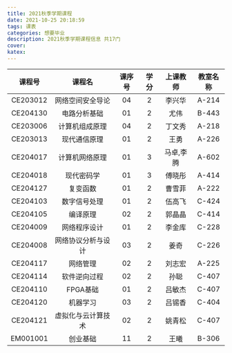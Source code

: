 ```yaml
---
title: 2021秋季学期课程
date: 2021-10-25 20:18:59
tags: 课表
categories: 想要毕业
description: 2021秋季学期课程信息 共17门
cover:
katex:
---
```


| **课程号** |     **课程名**     | **课序号** | **学分** | **上课教师** | **教室名称** |
| :--------: | :----------------: | :--------: | :------: | :----------: | :----------: |
|  CE203012  |  网络空间安全导论  |     04     |    2     |    李兴华    |    A-214     |
|  CE204130  |    电路分析基础    |     01     |    2     |     尤伟     |    B-443     |
|  CE203006  |   计算机组成原理   |     04     |    2     |    丁文秀    |    A-218     |
|  CE203013  |    现代通信原理    |     01     |    2     |     王勇     |    A-226     |
|  CE204017  |   计算机网络原理   |     01     |    3     |  马卓,李腾   |    A-602     |
|  CE204018  |     现代密码学     |     01     |    3     |    傅晓彤    |    A-414     |
|  CE204127  |      复变函数      |     01     |    2     |    曹雪菲    |    A-222     |
|  CE204103  |    数字信号处理    |     01     |    2     |    伍高飞    |    C-424     |
|  CE204105  |      编译原理      |     02     |    2     |    郭晶晶    |    C-414     |
|  CE204009  |    网络程序设计    |     01     |    2     |    李金库    |    C-228     |
|  CE204008  | 网络协议分析与设计 |     03     |    2     |     姜奇     |    C-226     |
|  CE204117  |      网络管理      |     02     |    2     |    刘志宏    |    A-225     |
|  CE204114  |    软件逆向过程    |     02     |    2     |     孙聪     |    C-407     |
|  CE204110  |      FPGA基础      |     01     |    2     |    吕敏杰    |    C-407     |
|  CE204120  |      机器学习      |     03     |    2     |    吕锡香    |    C-404     |
|  CE204121  | 虚拟化与云计算技术 |     02     |    2     |    姚青松    |    C-407     |
|  EM001001  |      创业基础      |     11     |    2     |     王曦     |    B-306     |

